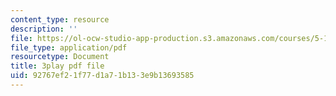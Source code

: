 ```yaml
---
content_type: resource
description: ''
file: https://ol-ocw-studio-app-production.s3.amazonaws.com/courses/5-111-principles-of-chemical-science-fall-2008/92767ef21f77d1a71b133e9b13693585_iWZDVWdtjMY.pdf
file_type: application/pdf
resourcetype: Document
title: 3play pdf file
uid: 92767ef2-1f77-d1a7-1b13-3e9b13693585
---
```

